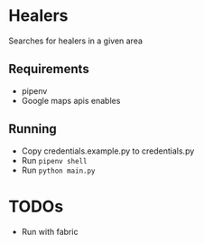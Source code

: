 # Healers
Searches for healers in a given area

## Requirements
- pipenv
- Google maps apis enables

## Running
- Copy credentials.example.py to credentials.py
- Run ```pipenv shell```
- Run ```python main.py```

# TODOs
- Run with fabric
